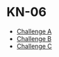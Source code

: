 # KN-06
- [Challenge A](Challenge_A.md) 
- [Challenge B](Challenge_B.md) 
- [Challenge C](Challenge_C.md) 